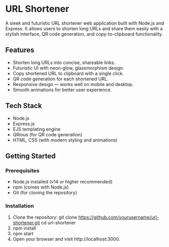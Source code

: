 # URL Shortener

A sleek and futuristic URL shortener web application built with Node.js and Express. It allows users to shorten long URLs and share them easily with a stylish interface, QR code generation, and copy-to-clipboard functionality.

## Features

- Shorten long URLs into concise, shareable links.
- Futuristic UI with neon-glow, glassmorphism design.
- Copy shortened URL to clipboard with a single click.
- QR code generation for each shortened URL.
- Responsive design — works well on mobile and desktop.
- Smooth animations for better user experience.

## Tech Stack

- Node.js
- Express.js
- EJS templating engine
- QRious (for QR code generation)
- HTML, CSS (with modern styling and animations)

## Getting Started

### Prerequisites

- Node.js installed (v14 or higher recommended)
- npm (comes with Node.js)
- Git (for cloning the repository)

### Installation

1. Clone the repository:
   git clone https://github.com/yourusername/url-shortener.git
   cd url-shortener
2. npm install
3. npm start
4. Open your browser and visit http://localhost:3000.
